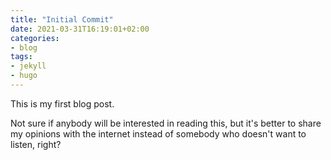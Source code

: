 ```yaml
---
title: "Initial Commit"
date: 2021-03-31T16:19:01+02:00
categories:
- blog
tags:
- jekyll
- hugo
---
```


This is my first blog post.

Not sure if anybody will be interested in reading this, but it's better to share my opinions with the internet instead of somebody who doesn't want to listen, right?